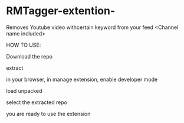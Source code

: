 # RMTagger-extention-
Removes Youtube video withcertain keyword from your feed &lt;Channel name included>

HOW TO USE:

Download the repo

extract

in your browser, in manage extension, enable developer mode

load unpacked

select the extracted repo

you are ready to use the extension
